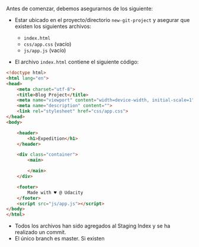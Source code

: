Antes de comenzar, debemos asegurarnos de los siguiente:

 - Estar ubicado en el proyecto/directorio `new-git-project` y asegurar que existen los siguientes archivos:

    -   `index.html`
    -   `css/app.css` (vacío)
    -   `js/app.js` (vacío)

 - El archivo `index.html` contiene el siguiente código:

```html
<!doctype html>
<html lang="en">
<head>
    <meta charset="utf-8">
    <title>Blog Project</title>
    <meta name="viewport" content="width=device-width, initial-scale=1">
    <meta name="description" content="">
    <link rel="stylesheet" href="css/app.css">
</head>
<body>

    <header>
        <h1>Expedition</h1>
    </header>

    <div class="container">
        <main>

        </main>
    </div>

    <footer>
        Made with ♥ @ Udacity
    </footer>
    <script src="js/app.js"></script>
</body>
</html>
```

 - Todos los archivos han sido agregados al Staging Index y se ha realizado un commit.
 - El único branch es master. Si existen
<!--stackedit_data:
eyJoaXN0b3J5IjpbLTEyNDM1NDQyMzIsLTU4NDgwNjA2OF19
-->